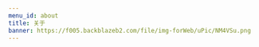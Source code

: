 ```yaml
---
menu_id: about
title: 关于
banner: https://f005.backblazeb2.com/file/img-forWeb/uPic/NM4VSu.png
---
```

